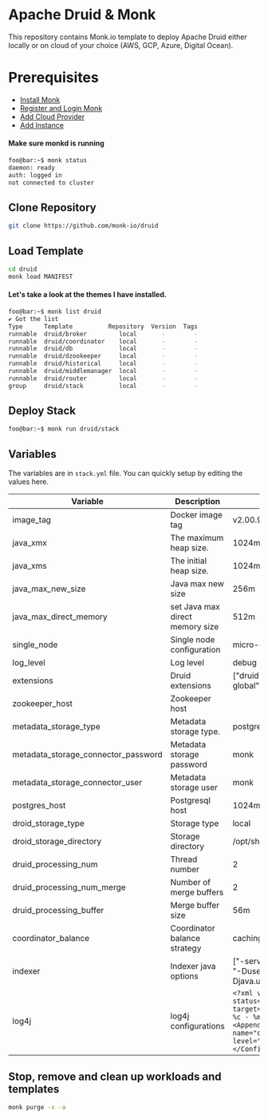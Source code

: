 # Apache Druid & Monk
This repository contains Monk.io template to deploy Apache Druid either locally or on cloud of your choice (AWS, GCP, Azure, Digital Ocean).

# Prerequisites
- [Install Monk](https://docs.monk.io/docs/get-monk)
- [Register and Login Monk](https://docs.monk.io/docs/acc-and-auth)
- [Add Cloud Provider](https://docs.monk.io/docs/cloud-provider)
- [Add Instance](https://docs.monk.io/docs/multi-cloud)

#### Make sure monkd is running
```bash
foo@bar:~$ monk status
daemon: ready
auth: logged in
not connected to cluster
```

## Clone Repository
```bash
git clone https://github.com/monk-io/druid
```

## Load Template
```bash
cd druid
monk load MANIFEST
```


#### Let's take a look at the themes I have installed.
```bash
foo@bar:~$ monk list druid
✔ Got the list
Type      Template          Repository  Version  Tags
runnable  druid/broker         local       -        -
runnable  druid/coordinator    local       -        -
runnable  druid/db             local       -        -
runnable  druid/dzookeeper     local       -        -
runnable  druid/historical     local       -        -
runnable  druid/middlemanager  local       -        -
runnable  druid/router         local       -        -
group     druid/stack          local       -        -

```

## Deploy Stack
```bash
foo@bar:~$ monk run druid/stack
```

## Variables
The variables are in `stack.yml` file. You can quickly setup by editing the values here.

| Variable                            | Description                     | Default                                                                                                                                                                              |
|-------------------------------------|---------------------------------|--------------------------------------------------------------------------------------------------------------------------------------------------------------------------------------|
| image_tag                           | Docker image tag                | v2.00.9                                                                                                                                                                              |
| java_xmx                            | The maximum heap size.          | 1024m                                                                                                                                                                                |
| java_xms                            | The initial heap size.          | 1024m                                                                                                                                                                                |
| java_max_new_size                   | Java max new size               | 256m                                                                                                                                                                                 |
| java_max_direct_memory              | set Java max direct memory size | 512m                                                                                                                                                                                 |
| single_node                         | Single node configuration       | micro-quickstart                                                                                                                                                                     |
| log_level                           | Log level                       | debug                                                                                                                                                                                |
| extensions                          | Druid extensions                | ["druid-histogram", "druid-datasketches", "druid-lookups-cached-global", "postgresql-metadata-storage", "druid-multi-stage-query"]                                                   |
| zookeeper_host                      | Zookeeper host                  |                                                                                                                                                                                      |
| metadata_storage_type               | Metadata storage type.          | postgresql                                                                                                                                                                           |
| metadata_storage_connector_password | Metadata storage password       | monk                                                                                                                                                                                 |
| metadata_storage_connector_user     | Metadata storage user           | monk                                                                                                                                                                                 |
| postgres_host                       | Postgresql host                 | 1024m                                                                                                                                                                                |
| droid_storage_type                  | Storage type                    | local                                                                                                                                                                                |
| droid_storage_directory             | Storage directory               | /opt/shared                                                                                                                                                                          |
| druid_processing_num                | Thread number                   | 2                                                                                                                                                                                    |
| druid_processing_num_merge          | Number of merge buffers         | 2                                                                                                                                                                                    |
| druid_processing_buffer             | Merge buffer size               | 56m                                                                                                                                                                                  |
| coordinator_balance                 | Coordinator balance strategy    | cachingCost                                                                                                                                                                          |
| indexer                             | Indexer java options            | ["-server", "-Xmx1g", "-Xms1g", "-XX:MaxDirectMemorySize=3g", "-Duser.timezone=UTC", "-Dfile.encoding=UTF-8", "-Djava.util.logging.manager=org.apache.logging.log4j.jul.LogManager"] |
| log4j                               | log4j configurations            | `<?xml version="1.0" encoding="UTF-8" ?><Configuration status="WARN"><Appenders><Console name="Console" target="SYSTEM_OUT"><PatternLayout pattern="%d{ISO8601} %p [%t] %c - %m%n"/></Console></Appenders><Loggers><Root level="info"><AppenderRef ref="Console"/></Root><Logger name="org.apache.druid.jetty.RequestLog" additivity="false" level="DEBUG"><AppenderRef ref="Console"/></Logger></Loggers></Configuration>`    |


## Stop, remove and clean up workloads and templates

```bash
monk purge -x -a
```

